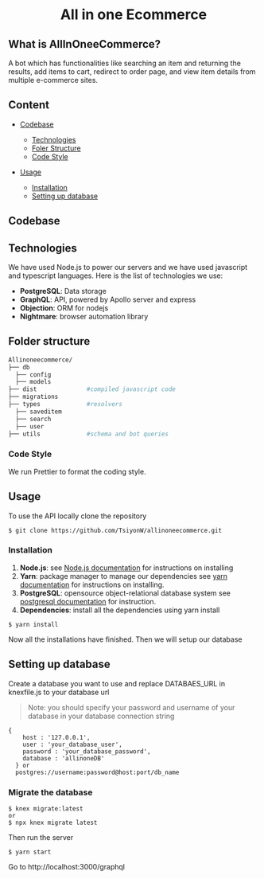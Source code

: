 <div align="center">

  # All in one Ecommerce

</div>

## What is AllInOneeCommerce?
A bot which has functionalities like searching an item and returning the results, add items to cart, redirect to order page,  and view item details from multiple e-commerce sites.

## Content

- [Codebase](#codebase)
  - [Technologies](#technologies)
  - [Foler Structure](#folder-structure)
  - [Code Style](#code-style)
  
- [Usage](#usage)
  - [Installation](#installation)
  - [Setting up database](#setting-up-database)

## Codebase
## Technologies
We have used Node.js to power our servers and we have used javascript and typescript languages.
Here is the list of technologies we use:
- **PostgreSQL**: Data storage
- **GraphQL**: API, powered by Apollo server and express
- **Objection**: ORM for nodejs
- **Nightmare**: browser automation library
## Folder structure
```sh
Allinoneecommerce/
├── db
  ├── config
  ├── models
├── dist              #compiled javascript code
├── migrations        
├── types             #resolvers
  ├── saveditem
  ├── search
  ├── user
├── utils             #schema and bot queries
```


### Code Style
  We run Prettier to format the coding style.

## Usage
To use the API locally clone the repository
```
$ git clone https://github.com/TsiyonW/allinoneecommerce.git
```
### Installation
1. **Node.js**: see [Node.js documentation](https://nodejs.org/en/download/) for instructions on installing
2. **Yarn**: package manager to manage our dependencies see [yarn documentation](https://yarnpkg.com/getting-started/install) for instructions on installing.
3. **PostgreSQL**: opensource object-relational database system see [postgresql documentation](https://www.postgresql.org/docs/9.3/tutorial-install.html) for instruction.
4. **Dependencies**: install all the dependencies using yarn install
```
$ yarn install
```
Now all the installations have finished. Then we will setup our database
## Setting up database
Create a database you want to use and replace DATABAES_URL in knexfile.js to your database url
> Note: you should specify your password and username of your database in your database connection string

```e.g.
{
    host : '127.0.0.1',
    user : 'your_database_user',
    password : 'your_database_password',
    database : 'allinoneDB'
  } or 
  postgres://username:password@host:port/db_name
  ```
 ### Migrate the database
 ```
$ knex migrate:latest 
or 
$ npx knex migrate latest
```
Then run the server 
```
$ yarn start
```
Go to http://localhost:3000/graphql
